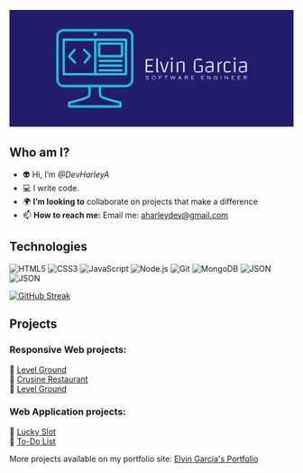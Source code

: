 ![cover](cover.png)


## Who am I?
- :alien: Hi, I’m <em>@DevHarleyA</em>
- :computer: I write code.
- :earth_africa: <strong>I’m looking to</strong> collaborate on projects that make a difference
- 📫 <strong>How to reach me:</strong> Email me: aharleydev@gmail.com

## Technologies
![HTML5](https://img.shields.io/badge/HTML5-E34F26?style=for-the-badge&logo=HTML5&logoColor=white)
![CSS3](https://img.shields.io/badge/CSS3-1572B6?style=for-the-badge&logo=CSS3&logoColor=white)
![JavaScript](https://img.shields.io/badge/JavaScript-F7DF1E?style=for-the-badge&logo=JavaScript&logoColor=white)
![Node.js](https://img.shields.io/badge/Node.js-339933?style=for-the-badge&logo=Node.js&logoColor=white)
![Git](https://img.shields.io/badge/Git-F05032?style=for-the-badge&logo=Git&logoColor=white)
![MongoDB](https://img.shields.io/badge/MongoDB-47A248?style=for-the-badge&logo=MongoDB&logoColor=white)
![JSON](https://img.shields.io/badge/JSON-000000?style=for-the-badge&logo=JSON&logoColor=white)
![JSON](https://img.shields.io/badge/-Java-yellow?style=for-the-badge&logo=Java&logoColor=white)
<!-- ![React](https://img.shields.io/badge/React-61DAFB?style=for-the-badge&logo=React&logoColor=white) -->

[![GitHub Streak](https://streak-stats.demolab.com/?user=elvingarciadev&theme=prussian	)](https://git.io/streak-stats)


## Projects
### Responsive Web projects:
:panda_face: [Level Ground](https://jwlinitiative.netlify.app/)</br>
:panda_face: [Crusine Restaurant](https://cusinerestaurant.netlify.app/)</br>
:panda_face: [Level Ground](https://level-ground-mockup.netlify.app/)</br>

### Web Application projects:
:panda_face: [Lucky Slot](https://slot-machinegame.netlify.app/)</br>
:panda_face: [To-Do List](https://todo-list-organizer.netlify.app/)</br>


More projects available on my portfolio site: [Elvin Garcia's Portfolio](https://elvingarcia.netlify.app/)
